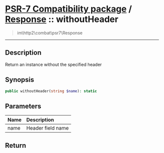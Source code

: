 # [PSR-7 Compatibility package](combat.md) / [Response](combat-Response.md) :: withoutHeader
 > im\http2\combat\psr7\Response
____

## Description
Return an instance without the specified header

## Synopsis
```php
public withoutHeader(string $name): static
```

## Parameters
| Name | Description |
| :--- | :---------- |
| name | Header field name |

## Return

